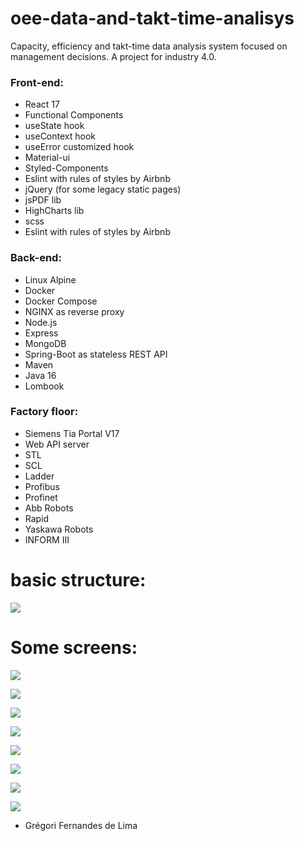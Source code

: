 # oee-data-and-takt-time-analisys
 Capacity, efficiency and takt-time data analysis system focused on management decisions. A project for industry 4.0.

### Front-end:

- React 17
- Functional Components
- useState hook
- useContext hook
- useError customized hook
- Material-ui
- Styled-Components
- Eslint with rules of styles by Airbnb
- jQuery (for some legacy static pages)
- jsPDF lib
- HighCharts lib
- scss
- Eslint with rules of styles by Airbnb

### Back-end:

- Linux Alpine
- Docker
- Docker Compose
- NGINX as reverse proxy
- Node.js
- Express
- MongoDB
- Spring-Boot as stateless REST API
- Maven
- Java 16
- Lombook

### Factory floor:

- Siemens Tia Portal V17
- Web API server
- STL
- SCL
- Ladder
- Profibus
- Profinet
- Abb Robots
- Rapid
- Yaskawa Robots
- INFORM III


# basic structure:
![](https://github.com/gregoriLima/oee-data-and-takt-time-analisys/blob/main/basicStructure.png)
#

# Some screens:

![](https://github.com/gregoriLima/oee-data-and-takt-time-analisys/blob/main/tela1.png)

![](https://github.com/gregoriLima/oee-data-and-takt-time-analisys/blob/main/tela2.png)

![](https://github.com/gregoriLima/oee-data-and-takt-time-analisys/blob/main/tela3.png)

![](https://github.com/gregoriLima/oee-data-and-takt-time-analisys/blob/main/tela4.png)

![](https://github.com/gregoriLima/oee-data-and-takt-time-analisys/blob/main/tela5.png)

![](https://github.com/gregoriLima/oee-data-and-takt-time-analisys/blob/main/tela6.png)

![](https://github.com/gregoriLima/oee-data-and-takt-time-analisys/blob/main/tela7.png)

![](https://github.com/gregoriLima/oee-data-and-takt-time-analisys/blob/main/tela8.png)

  - Grégori Fernandes de Lima

